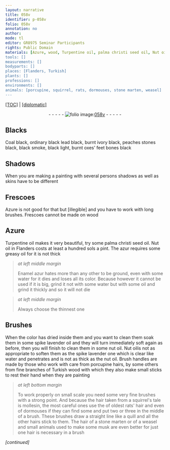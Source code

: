 ```yaml
---
layout: narrative
title: 058v
identifier: p-058v
folio: 058v
annotation: no
author:
mode: tl
editor: GR8975 Seminar Participants
rights: Public Domain
materials: [Azure, wood, Turpentine oil, palma christi seed oil, Nut oil, azur, oil, Enamel azur, water, spike lavender oil, nut oil, spike lavender, hair, rats' hair, hairs, hair of a stone marten, musk]
tools: []
measurements: []
bodyparts: []
places: [Flanders, Turkish]
plants: []
professions: []
environments: []
animals: [porcupine, squirrel, rats, dormouses, stone marten, weasel]
---
```


<p><a href="{{ site.baseurl }}/translation/" target="_blank">[TOC]</a> | <a href="{{ site.baseurl }}/texts/p-058v_tc/">[diplomatic]</a></p><div class="folio" align="center">- - - - - <a href="http://gallica.bnf.fr/ark:/12148/btv1b10500001g/f122.item." target="_blank"><img src="https://cu-mkp.github.io/2017-workshop-edition/assets/photo-icon.png" alt="folio image: " style="display:inline-block; margin-bottom:-3px;"/>058v</a> - - - - - </div>  
  

## Blacks

 
Coal black, ordinary black lead black, burnt ivory black, peaches stones black, black smoke, black light, burnt oxes' feet bones black

 
  

## Shadows

 
When you are making a painting with several persons shadows as well as skins have to be different

 
  

## Frescoes 

 
<span class="m">Azure</span> is not good for that but [illegible] and you have to work with long brushes. Frescoes cannot be made on <span class="m">wood</span>

 
  

## <span class="m">Azure</span>

 
<span class="m">Turpentine oil</span> makes it very beautiful, try some <span class="m">palma christi seed oil</span>. <span class="m">Nut oil</span> in <span class="pl">Flanders</span> costs at least a hundred sols a pint. The <span class="m">azur</span> requires some greasy <span class="m">oil</span> for it is not thick
 
> *at left middle margin*
> 
> 
>   <span class="m">Enamel azur</span> hates more than any other to be ground, even with some <span class="m">water</span> for it dies and loses all its color. Because however it cannot be used if it is big, grind it not with some water but with some oil and grind it thickly and so it will not die
 
> *at left middle margin*
> 
> 
>   Always choose the thinnest one
 
 
  

## Brushes 

 
When the color has dried inside them and you want to clean them soak them in some <span class="m">spike lavender oil</span> and they will turn immediately soft again as before, then you will finish to clean them in some <span class="m">nut oil</span>. <span class="m">Nut oil</span>is not as appropriate to soften them as the <span class="m">spike lavender</span> one which is clear like water and penetrates and is not as thick as the <span class="m">nut oil</span>. Brush handles are made by those who work with care from <span class="al">porcupine</span> hairs, by some others from fine branches of <span class="pl">Turkish</span> <span class="m">wood</span> with which they also make small sticks to rest their hand when they are painting
 
> *at left bottom margin*
> 
> 
>   To work properly on small scale you need some very fine brushes with a strong point. And because the <span class="m">hair</span> taken from a <span class="al">squirrel</span>'s tale is mollesin, the most careful ones use the of oldest <span class="m"><span class="al">rats</span>' hair</span> and even of <span class="al">dormouses</span> if they can find some and put two or three in the middle of a brush. These brushes draw a straight line like a quill and all the other <span class="m">hairs</span> stick to them. The <span class="m">hair of a <span class="al">stone marten</span></span> or of a <span class="al">weasel</span> and small animals used to make some <span class="m">musk</span> are even better for just one <span class="m">hair</span> is necessary in a brush
 
*[continued]*
 
